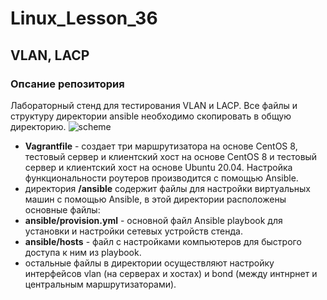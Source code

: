 # Linux_Lesson_36
## VLAN, LACP
### Опсание репозитория
Лабораторный стенд для тестирования VLAN и LACP. Все файлы и структуру директории ansible необходимо скопировать в общую директорию.
![scheme](https://github.com/darknetworm/Linux_Lesson_36/assets/82410807/e10f6692-38d8-4509-a7b9-21500e65977d)

- **Vagrantfile** - создает три маршрутизатора на основе CentOS 8, тестовый сервер и клиентский хост на основе CentOS 8 и тестовый сервер и клиентский хост на основе Ubuntu 20.04. Настройка функциональности роутеров производится с помощью Ansible.  
- директория **/ansible** содержит файлы для настройки виртуальных машин с помощью Ansible, в этой директории расположены основные файлы:  
- **ansible/provision.yml** - основной файл Ansible playbook для установки и настройки сетевых устройств стенда.  
- **ansible/hosts** - файл с настройками компьютеров для быстрого доступа к ним из playbook.  
- остальные файлы в директории осуществляют настройку интерфейсов vlan (на серверах и хостах) и bond (между интнрнет и центральным маршрутизаторами).
